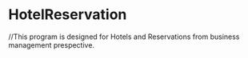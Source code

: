# HotelReservation
//This program is designed for Hotels and Reservations from business management prespective.
